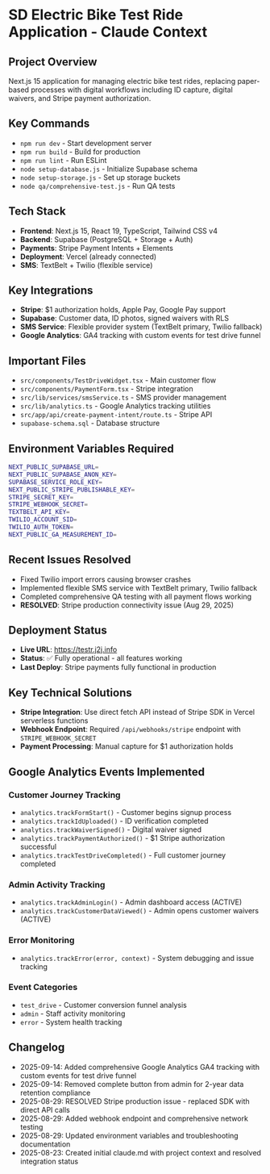 # SD Electric Bike Test Ride Application - Claude Context

## Project Overview
Next.js 15 application for managing electric bike test rides, replacing paper-based processes with digital workflows including ID capture, digital waivers, and Stripe payment authorization.

## Key Commands
- `npm run dev` - Start development server
- `npm run build` - Build for production  
- `npm run lint` - Run ESLint
- `node setup-database.js` - Initialize Supabase schema
- `node setup-storage.js` - Set up storage buckets
- `node qa/comprehensive-test.js` - Run QA tests

## Tech Stack
- **Frontend**: Next.js 15, React 19, TypeScript, Tailwind CSS v4
- **Backend**: Supabase (PostgreSQL + Storage + Auth)
- **Payments**: Stripe Payment Intents + Elements
- **Deployment**: Vercel (already connected)
- **SMS**: TextBelt + Twilio (flexible service)

## Key Integrations
- **Stripe**: $1 authorization holds, Apple Pay, Google Pay support
- **Supabase**: Customer data, ID photos, signed waivers with RLS
- **SMS Service**: Flexible provider system (TextBelt primary, Twilio fallback)
- **Google Analytics**: GA4 tracking with custom events for test drive funnel

## Important Files
- `src/components/TestDriveWidget.tsx` - Main customer flow
- `src/components/PaymentForm.tsx` - Stripe integration
- `src/lib/services/smsService.ts` - SMS provider management
- `src/lib/analytics.ts` - Google Analytics tracking utilities
- `src/app/api/create-payment-intent/route.ts` - Stripe API
- `supabase-schema.sql` - Database structure

## Environment Variables Required
```bash
NEXT_PUBLIC_SUPABASE_URL=
NEXT_PUBLIC_SUPABASE_ANON_KEY=
SUPABASE_SERVICE_ROLE_KEY=
NEXT_PUBLIC_STRIPE_PUBLISHABLE_KEY=
STRIPE_SECRET_KEY=
STRIPE_WEBHOOK_SECRET=
TEXTBELT_API_KEY=
TWILIO_ACCOUNT_SID=
TWILIO_AUTH_TOKEN=
NEXT_PUBLIC_GA_MEASUREMENT_ID=
```

## Recent Issues Resolved
- Fixed Twilio import errors causing browser crashes
- Implemented flexible SMS service with TextBelt primary, Twilio fallback
- Completed comprehensive QA testing with all payment flows working
- **RESOLVED**: Stripe production connectivity issue (Aug 29, 2025)

## Deployment Status
- **Live URL**: https://testr.j2j.info
- **Status**: ✅ Fully operational - all features working
- **Last Deploy**: Stripe payments fully functional in production

## Key Technical Solutions
- **Stripe Integration**: Use direct fetch API instead of Stripe SDK in Vercel serverless functions
- **Webhook Endpoint**: Required `/api/webhooks/stripe` endpoint with `STRIPE_WEBHOOK_SECRET`
- **Payment Processing**: Manual capture for $1 authorization holds

## Google Analytics Events Implemented
### Customer Journey Tracking
- `analytics.trackFormStart()` - Customer begins signup process
- `analytics.trackIdUploaded()` - ID verification completed
- `analytics.trackWaiverSigned()` - Digital waiver signed
- `analytics.trackPaymentAuthorized()` - $1 Stripe authorization successful
- `analytics.trackTestDriveCompleted()` - Full customer journey completed

### Admin Activity Tracking
- `analytics.trackAdminLogin()` - Admin dashboard access (ACTIVE)
- `analytics.trackCustomerDataViewed()` - Admin opens customer waivers (ACTIVE)

### Error Monitoring
- `analytics.trackError(error, context)` - System debugging and issue tracking

### Event Categories
- `test_drive` - Customer conversion funnel analysis
- `admin` - Staff activity monitoring
- `error` - System health tracking

## Changelog
- 2025-09-14: Added comprehensive Google Analytics GA4 tracking with custom events for test drive funnel
- 2025-09-14: Removed complete button from admin for 2-year data retention compliance
- 2025-08-29: RESOLVED Stripe production issue - replaced SDK with direct API calls
- 2025-08-29: Added webhook endpoint and comprehensive network testing
- 2025-08-29: Updated environment variables and troubleshooting documentation
- 2025-08-23: Created initial claude.md with project context and resolved integration status